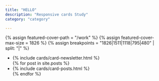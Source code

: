 ```yaml
---
title: "HELLO"
description: "Responsive cards Study"
category: "category"

---
```


{% assign featured-cover-path = "/work" %}
{% assign featured-cover-max-size =  1826 %}
{% assign breakpoints = "1826|1511|1118|795|480" | split: "|" %}
 
<ul class="grid small-block-grid-1 medium-block-grid-2 large-block-grid-1">
  <li>
    {% include cards/card-newsletter.html %}
  </li>
  {% for post in site.posts %}
    <li itemscope itemtype="http://schema.org/CreativeWork" typeof="doap:Project">
      {% include cards/card-posts.html %}
    </li>
  {% endfor %}
</ul>
   
                    
                    
                    